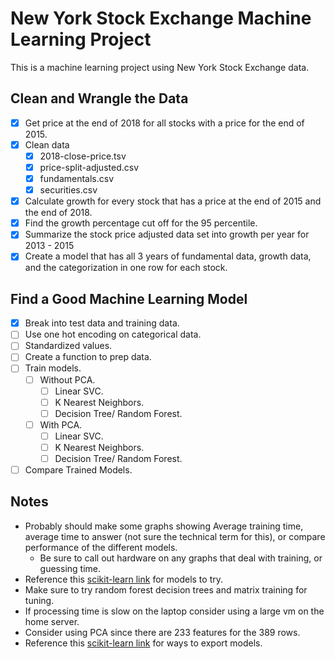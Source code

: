 # New York Stock Exchange Machine Learning Project
This is a machine learning project using New York Stock Exchange data.

## Clean and Wrangle the Data
- [x] Get price at the end of 2018 for all stocks with a price for the end of 2015. 
- [x] Clean data
    - [x] 2018-close-price.tsv
    - [x] price-split-adjusted.csv
    - [x] fundamentals.csv
    - [x] securities.csv
- [x] Calculate growth for every stock that has a price at the end of 2015 and the end of 2018.
- [x] Find the growth percentage cut off for the 95 percentile.
- [x] Summarize the stock price adjusted data set into growth per year for 2013 - 2015
- [x] Create a model that has all 3 years of fundamental data, growth data, and the categorization in one row for each stock.  
## Find a Good Machine Learning Model
- [x] Break into test data and training data.
- [ ] Use one hot encoding on categorical data.
- [ ] Standardized values.
- [ ] Create a function to prep data.
- [ ] Train models.
    - [ ] Without PCA.
        - [ ] Linear SVC.
        - [ ] K Nearest Neighbors.
        - [ ] Decision Tree/ Random Forest.
    - [ ] With PCA.
        - [ ] Linear SVC.
        - [ ] K Nearest Neighbors.
        - [ ] Decision Tree/ Random Forest.
- [ ] Compare Trained Models.

## Notes
- Probably should make some graphs showing Average training time, average time to answer (not sure the technical term for this), or compare performance of the different models.
    - Be sure to call out hardware on any graphs that deal with training, or guessing time.
- Reference this [scikit-learn link](https://scikit-learn.org/stable/tutorial/machine_learning_map/index.html) for models to try.
- Make sure to try random forest decision trees and matrix training for tuning.
- If processing time is slow on the laptop consider using a large vm on the home server.
- Consider using PCA since there are 233 features for the 389 rows.
- Reference this [scikit-learn link](https://scikit-learn.org/stable/model_persistence.html) for ways to export models.